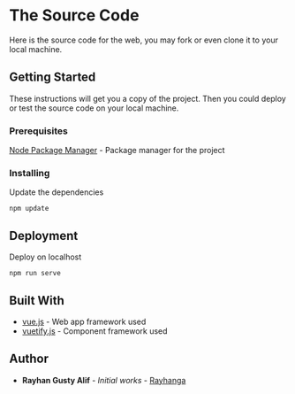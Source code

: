 # The Source Code

Here is the source code for the web, you may fork or even clone it to your local machine.

## Getting Started

These instructions will get you a copy of the project. Then you could deploy or test the source code on your local machine.

### Prerequisites

[Node Package Manager](https://www.npmjs.com/) - Package manager for the project

### Installing

Update the dependencies

```
npm update
```

## Deployment

Deploy on localhost

```
npm run serve
```

## Built With

* [vue.js](https://vuejs.org) - Web app framework used
* [vuetify.js](https://vuetifyjs.com) - Component framework used

## Author

* **Rayhan Gusty Alif** - *Initial works* - [Rayhanga](https://github.com/Rayhanga)